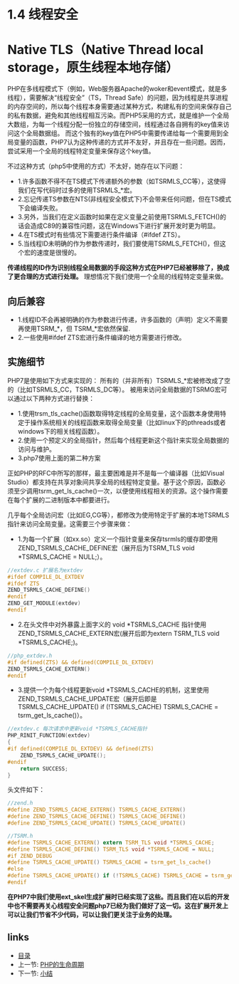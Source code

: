 # 1.4 线程安全 


# Native TLS（Native Thread local storage，原生线程本地存储）
PHP在多线程模式下（例如，Web服务器Apache的woker和event模式，就是多线程），需要解决“线程安全”（TS，Thread Safe）的问题，因为线程是共享进程的内存空间的，所以每个线程本身需要通过某种方式，构建私有的空间来保存自己的私有数据，避免和其他线程相互污染。而PHP5采用的方式，就是维护一个全局大数组，为每一个线程分配一份独立的存储空间，线程通过各自拥有的key值来访问这个全局数据组。
而这个独有的key值在PHP5中需要传递给每一个需要用到全局变量的函数，PHP7认为这种传递的方式并不友好，并且存在一些问题。因而，尝试采用一个全局的线程特定变量来保存这个key值。

不过这种方式（php5中使用的方式）不太好，她存在以下问题：

* 1.许多函数不得不在TS模式下传递额外的参数（如TSRMLS_CC等），这使得我们在写代码时过多的使用TSRMLS_*宏。
* 2.忘记传递TS参数在NTS(非线程安全模式下)不会带来任何问题，但在TS模式下会编译失败。
* 3.另外，当我们在定义函数时如果在定义变量之前使用TSRMLS_FETCH()的话会造成C89的兼容性问题，这在Windows下进行扩展开发时更为明显。
* 4.在TS模式时有些情况下需要进行条件编译（#ifdef ZTS）。
* 5.当线程ID未明确的作为参数传递时，我们要使用TSRMLS_FETCH()，但这个宏的速度是很慢的。

**传递线程的ID作为识别线程全局数据的手段这种方式在PHP7已经被移除了，换成了更合理的方式进行处理。** 理想情况下我们使用一个全局的线程特定变量来做。

## 向后兼容
* 1.线程ID不会再被明确的作为参数进行传递，许多函数的（声明）定义不需要再使用TSRM_*，但 TSRM_*宏依然保留.
* 2.一些使用#ifdef ZTS宏进行条件编译的地方需要进行修改。

## 实施细节
PHP7是使用如下方式来实现的：
所有的（并非所有）TSRMLS_*宏被修改成了空的（比如TSRMLS_CC，TSRMLS_DC等）。
被用来访问全局数据的TSRMG宏可以通过以下两种方式进行替换：

* 1.使用trsm_tls_cache()函数取得特定线程的全局变量，这个函数本身使用特定于操作系统相关的线程函数来取得全局变量（比如linux下的pthreads或者windows下的相关线程函数）。
* 2.使用一个预定义的全局指针，然后每个线程更新这个指针来实现全局数据的访问与维护。
* 3.php7使用上面的第二种方案

正如PHP的RFC中所写的那样，最主要困难是并不是每一个编译器（比如Visual Studio）都支持在共享对象间共享全局的线程特定变量。基于这个原因，函数必须至少调用tsrm_get_ls_cache()一次，以便使用线程相关的资源。这个操作需要在每个扩展的二进制版本中都要进行。

几乎每个全局访问宏（比如EG,CG等），都修改为使用特定于扩展的本地TSRMLS指针来访问全局变量。这需要三个步骤来做：

* 1.为每一个扩展（如xx.so）定义一个指针变量来保存tsrmls的缓存即使用ZEND_TSRMLS_CACHE_DEFINE宏（展开后为TSRM_TLS void *TSRMLS_CACHE = NULL;）。

````c
//extdev.c 扩展名为extdev
#ifdef COMPILE_DL_EXTDEV
#ifdef ZTS
ZEND_TSRMLS_CACHE_DEFINE()
#endif
ZEND_GET_MODULE(extdev)
#endif
````

* 2.在头文件中对外暴露上面字义的 void *TSRMLS_CACHE 指针使用ZEND_TSRMLS_CACHE_EXTERN宏(展开后即为extern TSRM_TLS void *TSRMLS_CACHE;)。

````c
//php_extdev.h
#if defined(ZTS) && defined(COMPILE_DL_EXTDEV)
ZEND_TSRMLS_CACHE_EXTERN()
#endif
````

* 3.提供一个为每个线程更新void *TSRMLS_CACHE的机制，这里使用ZEND_TSRMLS_CACHE_UPDATE宏（展开后即是TSRMLS_CACHE_UPDATE() if (!TSRMLS_CACHE) TSRMLS_CACHE = tsrm_get_ls_cache()）。

````c
//extdev.c 每次请求中更新void *TSRMLS_CACHE指针
PHP_RINIT_FUNCTION(extdev)
{
#if defined(COMPILE_DL_EXTDEV) && defined(ZTS)
	ZEND_TSRMLS_CACHE_UPDATE();
#endif
	return SUCCESS;
}
````


头文件如下：
````c
//zend.h
#define ZEND_TSRMLS_CACHE_EXTERN() TSRMLS_CACHE_EXTERN()
#define ZEND_TSRMLS_CACHE_DEFINE() TSRMLS_CACHE_DEFINE()
#define ZEND_TSRMLS_CACHE_UPDATE() TSRMLS_CACHE_UPDATE()

//TSRM.h
#define TSRMLS_CACHE_EXTERN() extern TSRM_TLS void *TSRMLS_CACHE;
#define TSRMLS_CACHE_DEFINE() TSRM_TLS void *TSRMLS_CACHE = NULL;
#if ZEND_DEBUG
#define TSRMLS_CACHE_UPDATE() TSRMLS_CACHE = tsrm_get_ls_cache()
#else
#define TSRMLS_CACHE_UPDATE() if (!TSRMLS_CACHE) TSRMLS_CACHE = tsrm_get_ls_cache()
#endif
````

**在PHP7中我们使用ext_skel生成扩展时已经实现了这些。而且我们在以后的开发中也不需要再关心线程安全问题php7已经为我们做好了这一切。这在扩展开发上可以让我们节省不少代码，可以让我们更关注于业务的处理。**

## links
   * [目录](<preface.md>)
   * 上一节: [PHP的生命周期](<1.3.md>)
   * 下一节: [小结](<1.5.md>)

